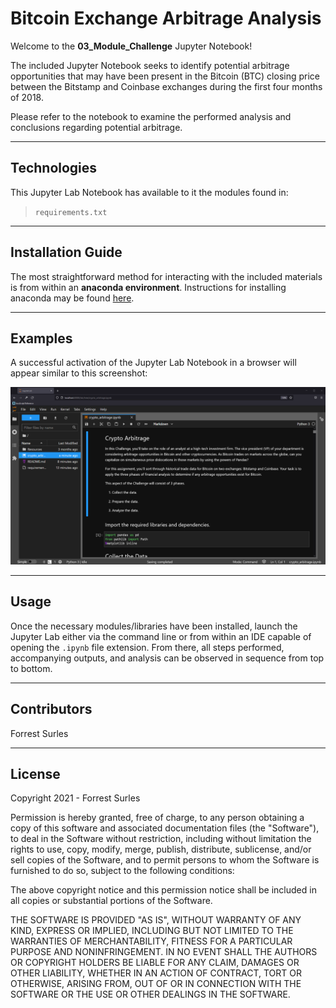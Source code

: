 # Bitcoin Exchange Arbitrage Analysis

Welcome to the **03_Module_Challenge** Jupyter Notebook!

The included Jupyter Notebook seeks to identify potential arbitrage opportunities that may have been present in the Bitcoin (BTC) closing price between the Bitstamp and Coinbase exchanges during the first four months of 2018.

Please refer to the notebook to examine the performed analysis and conclusions regarding potential arbitrage.

---

## Technologies

This Jupyter Lab Notebook has available to it the modules found in:<br>
> `requirements.txt`

---

## Installation Guide

The most straightforward method for interacting with the included materials is from within an **anaconda environment**. Instructions for installing anaconda may be found [here](https://www.anaconda.com/products/individual).

---

## Examples

A successful activation of the Jupyter Lab Notebook in a browser will appear similar to this screenshot:

![example.png](example.png)

---

## Usage

Once the necessary modules/libraries have been installed, launch the Jupyter Lab either via the command line or from within an IDE capable of opening the `.ipynb` file extension. From there, all steps performed, accompanying outputs, and analysis can be observed in sequence from top to bottom.

---

## Contributors

Forrest Surles

---

## License

Copyright 2021 - Forrest Surles

Permission is hereby granted, free of charge, to any person obtaining a copy of this software and associated documentation files (the "Software"), to deal in the Software without restriction, including without limitation the rights to use, copy, modify, merge, publish, distribute, sublicense, and/or sell copies of the Software, and to permit persons to whom the Software is furnished to do so, subject to the following conditions:

The above copyright notice and this permission notice shall be included in all copies or substantial portions of the Software.

THE SOFTWARE IS PROVIDED "AS IS", WITHOUT WARRANTY OF ANY KIND, EXPRESS OR IMPLIED, INCLUDING BUT NOT LIMITED TO THE WARRANTIES OF MERCHANTABILITY, FITNESS FOR A PARTICULAR PURPOSE AND NONINFRINGEMENT. IN NO EVENT SHALL THE AUTHORS OR COPYRIGHT HOLDERS BE LIABLE FOR ANY CLAIM, DAMAGES OR OTHER LIABILITY, WHETHER IN AN ACTION OF CONTRACT, TORT OR OTHERWISE, ARISING FROM, OUT OF OR IN CONNECTION WITH THE SOFTWARE OR THE USE OR OTHER DEALINGS IN THE SOFTWARE.


